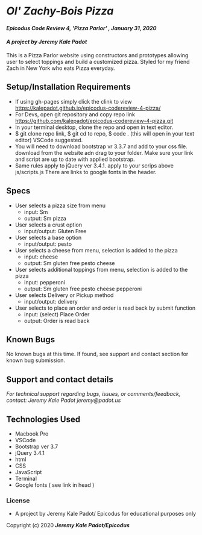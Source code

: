 # _Ol' Zachy-Bois Pizza_

#### _Epicodus Code Review 4, 'Pizza Parlor' , January 31, 2020_

#### _**A project by Jeremy Kale Padot**_

This is a Pizza Parlor website using constructors and prototypes allowing user to select toppings and build a customized pizza. Styled for my friend Zach in New York who eats Pizza everyday. 

## Setup/Installation Requirements

* If using gh-pages simply click the clink to view https://kalepadot.github.io/epicodus-codereview-4-pizza/
* For Devs, open git repository and copy repo link https://github.com/kalepadot/epicodus-codereview-4-pizza.git 
* In your terminal desktop, clone the repo and open in text editor. 
* $ git clone repo link, $ git cd to repo, $ code . (this will open in your text editor) VSCode suggested.
* You will need to download bootstrap vr 3.3.7 and add to your css file. download from the website adn drag to your folder. Make sure your link and script are up to date with applied bootstrap. 
* Same rules apply to jQuery ver 3.4.1. apply to your scrips above js/scripts.js
There are links to google fonts in the header.



## Specs
* User selects a pizza size from menu
  * input: Sm
  * output: Sm pizza
* User selects a crust option
  * input/output: Gluten Free
* User selects a base option
  * input/output: pesto
* User selects a cheese from menu, selection is added to the pizza
  * input: cheese 
  * output: Sm gluten free pesto cheese
* User selects additional toppings from menu, selection is added to the pizza
  * input: pepperoni
  * output: Sm gluten free pesto cheese pepperoni
* User selects Delivery or Pickup method
  * input/output: delivery
* User selects to place an order and order is read back by submit function
  * input: (select) Place Order
  * output: Order is read back
  
## Known Bugs

No known bugs at this time. If found, see support and contact section for known bug submission. 


## Support and contact details

_For technical support regarding bugs, issues, or comments/feedback, contact: Jeremy Kale Padot jeremy@padot.us_

## Technologies Used

* Macbook Pro
* VSCode
* Bootstrap ver 3.7
* jQuery 3.4.1
* html
* CSS
* JavaScript
* Terminal
* Google fonts ( see link in head )

### License

* A project by Jeremy Kale Padot/ Epicodus for educational purposes only

Copyright (c) 2020 **_Jeremy Kale Padot/Epicodus_**